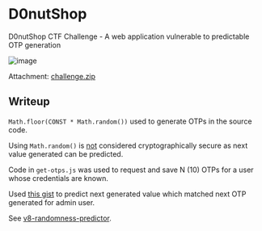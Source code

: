 # D0nutShop

D0nutShop CTF Challenge - A web application vulnerable to predictable OTP generation

![image](https://github.com/user-attachments/assets/b9c7c3c3-ec17-44c9-97a3-ae2a3ed99147)

Attachment: [challenge.zip](https://github.com/LazyTitan33/CTF-Writeups/raw/refs/heads/main/SnykCon2025/attachments/donutshop.zip)

## Writeup

`Math.floor(CONST * Math.random())` used to generate OTPs in the source code.

Using `Math.random()` is [not](https://developer.mozilla.org/en-US/docs/Web/JavaScript/Reference/Global_Objects/Math/random) considered cryptographically secure as next value generated can be predicted.


Code in `get-otps.js` was used to request and save N (10) OTPs for a user whose credentials are known.

Used [this gist](https://gist.github.com/1-alex98/0d26a800b5ee0b88ff8b2b550136f259#file-gistfile1-txt-L29) to predict next generated value which matched next OTP generated for admin user.

See [v8-randomness-predictor](https://github.com/PwnFunction/v8-randomness-predictor). 